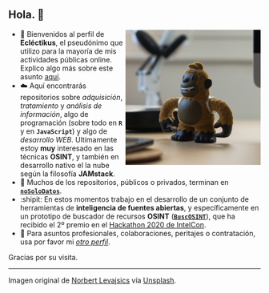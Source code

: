 ## Hola. 👋

<img align="right" width="270" height="270" src="https://github.com/Eclectikus/Eclectikus/blob/main/img/Eclectikus.png">

- :monkey: Bienvenidos al perfil de **Ecléctikus**, el pseudónimo que utilizo para la mayoría de mis actividades públicas online. Explico algo más sobre este asunto [aquí](https://nosolodatos.netlify.app/es/ec/eclectikusbio).
- :cloud: Aquí encontrarás repositorios sobre *adquisición*, *tratamiento* y *análisis de información*, algo de programación (sobre todo en **`R`** y en **`JavaScript`**) y algo de *desarrollo WEB*. Últimamente estoy **muy** interesado en las técnicas **OSINT**, y también en desarrollo nativo el la nube según la filosofía **JAMstack**.
- :link: Muchos de los repositorios, públicos o privados, terminan en [**`noSoloDatos`**](https://nosolodatos.netlify.app/).
- :shipit: En estos momentos trabajo en el desarrollo de un conjunto de herramientas de **inteligencia de fuentes abiertas**, y específicamente en un prototipo de buscador de recursos **OSINT** ([**`BuscOSINT`**](https://buscosint.netlify.app/)), que ha recibido el 2º premio en el [Hackathon 2020 de IntelCon](https://ginseg.com/2020/7845/hackathon-intelcon/resolucion-del-hackathon-intelcon).
- :email: Para asuntos profesionales, colaboraciones, peritajes o contratación, usa por favor mi [*otro perfil*](https://github.com/joanh).

Gracias por su visita.

---

Imagen original de [Norbert Levajsics](https://unsplash.com/@levajsics?utm_source=unsplash&amp;utm_medium=referral&amp;utm_content=creditCopyText) vía [Unsplash](https://unsplash.com/s/photos/chimps?utm_source=unsplash&amp;utm_medium=referral&amp;utm_content=creditCopyText).
